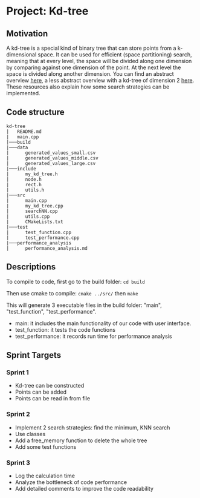 # Project: Kd-tree

## Motivation

A kd-tree is a special kind of binary tree that can store points from a k-dimensional space. It can be used for efficient (space partitioning) search, meaning that at every level, the space will be divided along one dimension by comparing against one dimension of the point. At the next level the space is divided along another dimension. You can find an abstract overview [here](https://www.ri.cmu.edu/pub_files/pub1/moore_andrew_1991_1/moore_andrew_1991_1.pdf), a less abstract overview with a kd-tree of dimension 2 [here](https://www.cs.cmu.edu/~ckingsf/bioinfo-lectures/kdtrees.pdf). These resources also explain how some search strategies can be implemented.

## Code structure

```
kd-tree
|   README.md
|   main.cpp
|───build
|───data
|      generated_values_small.csv
|      generated_values_middle.csv
|      generated_values_large.csv
|───include  
|      my_kd_tree.h
|      node.h
|      rect.h
|      utils.h
|───src
|      main.cpp
|      my_kd_tree.cpp
|      searchNN.cpp
|      utils.cpp
|      CMakeLists.txt
|───test
|      test_function.cpp
|      test_performance.cpp
|───performance_analysis
|      performance_analysis.md
```

## Descriptions
To compile to code, first go to the build folder: `cd build`

Then use cmake to compile: `cmake ../src/` then `make`

This will generate 3 executable files in the build folder: "main", "test_function", "test_performance".

* main: it includes the main functionality of our code with user interface.
* test_function: it tests the code functions
* test_performance: it records run time for performance analysis


## Sprint Targets 
### Sprint 1

* Kd-tree can be constructed
* Points can be added 
* Points can be read in from file

### Sprint 2

* Implement 2 search strategies: find the minimum, KNN search
* Use classes 
* Add a free_memory function to delete the whole tree 
* Add some test functions


### Sprint 3

* Log the calculation time
* Analyze the bottleneck of code performance
* Add detailed comments to improve the code readability
